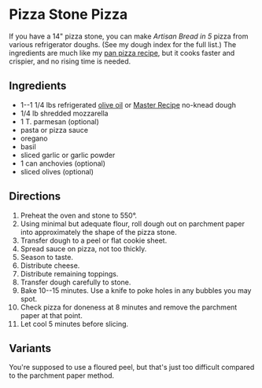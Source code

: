 # Pizza Stone Pizza

If you have a 14" pizza stone, you can make _Artisan Bread in 5_ pizza from various refrigerator doughs.  (See my dough index for the full list.)  The ingredients are much like my [pan pizza recipe](../bread/panPizza.md), but it cooks faster and crispier, and no rising time is needed.

## Ingredients

* 1--1 1/4 lbs refrigerated [olive oil](../bread/oliveOil.md) or [Master Recipe](../bread/master.md) no-knead dough
* 1/4 lb shredded mozzarella
* 1 T. parmesan (optional)
* pasta or pizza sauce
* oregano
* basil
* sliced garlic or garlic powder
* 1 can anchovies (optional)
* sliced olives (optional)


## Directions

1. Preheat the oven and stone to 550°.
2. Using minimal but adequate flour, roll dough out on parchment paper into approximately the shape of the pizza stone.
3. Transfer dough to a peel or flat cookie sheet.
3. Spread sauce on pizza, not too thickly.
4. Season to taste.
5. Distribute cheese.
6. Distribute remaining toppings.
7. Transfer dough carefully to stone.
7. Bake 10--15 minutes.  Use a knife to poke holes in any bubbles you may spot.
8. Check pizza for doneness at 8 minutes and remove the parchment paper at that point.
9. Let cool 5 minutes before slicing.

## Variants

You're supposed to use a floured peel, but that's just too difficult compared to the parchment paper method.

